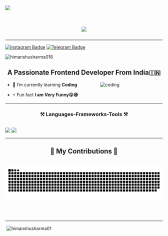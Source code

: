 
<img src="https://media.giphy.com/media/hvRJCLFzcasrR4ia7z/giphy.gif" width="25">

<h1 align="center">
    <img src="https://readme-typing-svg.herokuapp.com/?font=Righteous&size=35&center=true&vCenter=true&width=500&height=70&duration=4000&lines=Hi+There!+👋;+I'm+Himanshu+Sharma!;" />
</h1>

</div>
 <hr/>
 
[![Instagram Badge](https://img.shields.io/badge/-Instagram-e4405f?style=flat-square&logo=Instagram&logoColor=white)](https://instagram.com/himanshusharma2875)
[![Telegram Badge](https://img.shields.io/badge/-Telegram-0088cc?style=flat-square&logo=Telegram&logoColor=white)](https://t.me/@HimnshuSharmA)

<p align="left"> <img src="https://komarev.com/ghpvc/?username=himanshusharma018&label=Profile%20views&color=0e75b6&style=flat" alt="himanshusharma018" /> </p>

<h2 align="center">A Passionate Frontend Developer From India🇮🇳</h2>


<img align="right" alt="coding" width="200" src="https://images.squarespace-cdn.com/content/v1/5769fc401b631bab1addb2ab/1541580611624-TE64QGKRJG8SWAIUS7NS/ke17ZwdGBToddI8pDm48kPoswlzjSVMM-SxOp7CV59BZw-zPPgdn4jUwVcJE1ZvWQUxwkmyExglNqGp0IvTJ">


- 🌱 I’m currently learning **Coding**

- ⚡ Fun fact **I am Very Funny😜😅**

</div>

<hr/>

<h3 align="center">⚒️ Languages-Frameworks-Tools ⚒️</h3>
<br/> <div align="left"> 
    <img src="https://skillicons.dev/icons?i=react,bootstrap,html,css,github,git,r" />
    <img src="https://skillicons.dev/icons?i=nodejs,python,javascript,heroku,typescript,firebase,mongodb,c,java,nextjs,flask" /><br>

</div>
<hr/>
<div align="center">
  <h2>🐍 My Contributions 🐍</h2>
  <br>
  <img alt="snake eating my contributions" src="https://raw.githubusercontent.com/salesp07/salesp07/output/github-contribution-grid-snake.svg" />
 
  <br/><br/>
</div>

<hr/>

<p>&nbsp;<img align="center" src="https://github-readme-stats.vercel.app/api?username=himanshusharma01&show_icons=true&locale=en" alt="himanshusharma01" /></p>
